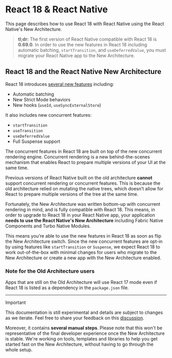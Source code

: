 # React 18 & React Native

This page describes how to use React 18 with React Native using the React Native's New Architecture.

> **tl;dr:** The first version of React Native compatible with React 18 is **0.69.0**. In order to use the new features in React 18 including automatic batching, `startTransition`, and `useDeferredValue`, you must migrate your React Native app to the New Architecture.

## React 18 and the React Native New Architecture

React 18 introduces [several new features](https://reactjs.org/blog/2022/03/29/react-v18.html) including:

- Automatic batching
- New Strict Mode behaviors
- New hooks (`useId`, `useSyncExternalStore`)

It also includes new concurrent features:

- `startTransition`
- `useTransition`
- `useDeferredValue`
- Full Suspense support

The concurrent features in React 18 are built on top of the new concurrent rendering engine. Concurrent rendering is a new behind-the-scenes mechanism that enables React to prepare multiple versions of your UI at the same time.

Previous versions of React Native built on the old architecture **cannot** support concurrent rendering or concurrent features. This is because the old architecture relied on mutating the native trees, which doesn’t allow for React to prepare multiple versions of the tree at the same time.

Fortunately, the New Architecture was written bottom-up with concurrent rendering in mind, and is fully compatible with React 18. This means, in order to upgrade to React 18 in your React Native app, your application **needs to use the React Native's New Architecture** including Fabric Native Components and Turbo Native Modules.

This means you’re able to use the new features in React 18 as soon as flip the New Architecture switch. Since the new concurrent features are opt-in by using features like `startTransition` or `Suspense`, we expect React 18 to work out-of-the-box with minimal changes for users who migrate to the New Architecture or create a new app with the New Architecture enabled.

### Note for the Old Architecture users

Apps that are still on the Old Architecture will use React 17 mode even if React 18 is listed as a dependency in the `package.json` file.

---

> [!IMPORTANT]
> This documentation is still experimental and details are subject to changes as we iterate.
> Feel free to share your feedback on this [discussion](https://github.com/reactwg/react-native-new-architecture/discussions/8).
>
> Moreover, it contains **several manual steps**. Please note that this won't be representative of the final developer experience once the New Architecture is stable. We're working on tools, templates and libraries to help you get started fast on the New Architecture, without having to go through the whole setup.
